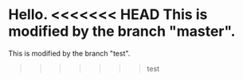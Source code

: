 Hello.
<<<<<<< HEAD
This is modified by the branch "master".
=======
This is modified by the branch "test".
>>>>>>> test
